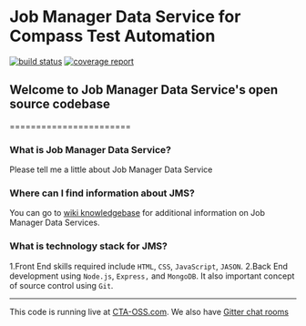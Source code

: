 # Job Manager Data Service for Compass Test Automation
[![build status](https://git.sami.int.thomsonreuters.com/compass/cta-app-jobmangerdataservice/badges/master/build.svg)](https://git.sami.int.thomsonreuters.com/compass/cta-app-jobmangerdataservice/commits/master)
[![coverage report](https://git.sami.int.thomsonreuters.com/compass/cta-app-jobmangerdataservice/badges/master/coverage.svg)](https://git.sami.int.thomsonreuters.com/compass/cta-app-jobmangerdataservice/commits/master)


## Welcome to Job Manager Data Service's open source codebase
=======================

### What is Job Manager Data Service?
Please tell me a little about Job Manager Data Service

### Where can I find information about JMS?
 You can go to [wiki knowledgebase](https://git.sami.int.thomsonreuters.com/compass/cta-app-jobmanagerdataservice/wikis/home) for additional information on Job Manager Data Services.


### What is technology stack for JMS?
 1.Front End skills required include `HTML`, `CSS`, `JavaScript`, `JASON`.
 2.Back End development using `Node.js`, `Express,` and `MongoDB`. It also important concept of source control using `Git`.
 

------

This code is running live at [CTA-OSS.com](https://www.). We also have [Gitter chat rooms](https://git.sami.int.thomsonreuters.com/compass/cta) 

